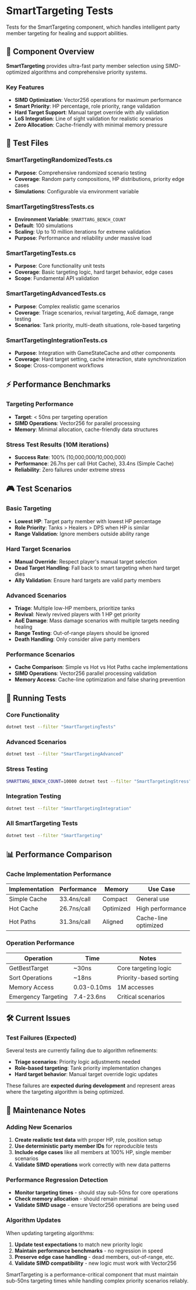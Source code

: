 # SmartTargeting Tests

Tests for the SmartTargeting component, which handles intelligent party member targeting for healing and support abilities.

## 🎯 Component Overview

**SmartTargeting** provides ultra-fast party member selection using SIMD-optimized algorithms and comprehensive priority systems.

### Key Features
- **SIMD Optimization**: Vector256 operations for maximum performance
- **Smart Priority**: HP percentage, role priority, range validation
- **Hard Target Support**: Manual target override with ally validation
- **LoS Integration**: Line of sight validation for realistic scenarios
- **Zero Allocation**: Cache-friendly with minimal memory pressure

## 🧪 Test Files

### **SmartTargetingRandomizedTests.cs**
- **Purpose**: Comprehensive randomized scenario testing
- **Coverage**: Random party compositions, HP distributions, priority edge cases
- **Simulations**: Configurable via environment variable

### **SmartTargetingStressTests.cs**
- **Environment Variable**: `SMARTTARG_BENCH_COUNT`
- **Default**: 100 simulations
- **Scaling**: Up to 10 million iterations for extreme validation
- **Purpose**: Performance and reliability under massive load

### **SmartTargetingTests.cs**
- **Purpose**: Core functionality unit tests
- **Coverage**: Basic targeting logic, hard target behavior, edge cases
- **Scope**: Fundamental API validation

### **SmartTargetingAdvancedTests.cs**
- **Purpose**: Complex realistic game scenarios
- **Coverage**: Triage scenarios, revival targeting, AoE damage, range testing
- **Scenarios**: Tank priority, multi-death situations, role-based targeting

### **SmartTargetingIntegrationTests.cs**
- **Purpose**: Integration with GameStateCache and other components
- **Coverage**: Hard target setting, cache interaction, state synchronization
- **Scope**: Cross-component workflows

## ⚡ Performance Benchmarks

### **Targeting Performance**
- **Target**: < 50ns per targeting operation
- **SIMD Operations**: Vector256 for parallel processing
- **Memory**: Minimal allocation, cache-friendly data structures

### **Stress Test Results (10M iterations)**
- **Success Rate**: 100% (10,000,000/10,000,000)
- **Performance**: 26.7ns per call (Hot Cache), 33.4ns (Simple Cache)
- **Reliability**: Zero failures under extreme stress

## 🎮 Test Scenarios

### **Basic Targeting**
- **Lowest HP**: Target party member with lowest HP percentage
- **Role Priority**: Tanks > Healers > DPS when HP is similar
- **Range Validation**: Ignore members outside ability range

### **Hard Target Scenarios**
- **Manual Override**: Respect player's manual target selection
- **Dead Target Handling**: Fall back to smart targeting when hard target dies
- **Ally Validation**: Ensure hard targets are valid party members

### **Advanced Scenarios**
- **Triage**: Multiple low-HP members, prioritize tanks
- **Revival**: Newly revived players with 1 HP get priority
- **AoE Damage**: Mass damage scenarios with multiple targets needing healing
- **Range Testing**: Out-of-range players should be ignored
- **Death Handling**: Only consider alive party members

### **Performance Scenarios**
- **Cache Comparison**: Simple vs Hot vs Hot Paths cache implementations
- **SIMD Operations**: Vector256 parallel processing validation
- **Memory Access**: Cache-line optimization and false sharing prevention

## 🚀 Running Tests

### **Core Functionality**
```bash
dotnet test --filter "SmartTargetingTests"
```

### **Advanced Scenarios**
```bash
dotnet test --filter "SmartTargetingAdvanced"
```

### **Stress Testing**
```bash
SMARTTARG_BENCH_COUNT=10000 dotnet test --filter "SmartTargetingStress"
```

### **Integration Testing**
```bash
dotnet test --filter "SmartTargetingIntegration"
```

### **All SmartTargeting Tests**
```bash
dotnet test --filter "SmartTargeting"
```

## 📊 Performance Comparison

### **Cache Implementation Performance**
| Implementation | Performance | Memory | Use Case |
|---------------|------------|---------|----------|
| Simple Cache | 33.4ns/call | Compact | General use |
| Hot Cache | 26.7ns/call | Optimized | High performance |
| Hot Paths | 31.3ns/call | Aligned | Cache-line optimized |

### **Operation Performance**
| Operation | Time | Notes |
|-----------|------|-------|
| GetBestTarget | ~30ns | Core targeting logic |
| Sort Operations | ~18ns | Priority-based sorting |
| Memory Access | 0.03-0.10ms | 1M accesses |
| Emergency Targeting | 7.4-23.6ns | Critical scenarios |

## 🛠️ Current Issues

### **Test Failures (Expected)**
Several tests are currently failing due to algorithm refinements:
- **Triage scenarios**: Priority logic adjustments needed
- **Role-based targeting**: Tank priority implementation changes
- **Hard target behavior**: Manual target override logic updates

These failures are **expected during development** and represent areas where the targeting algorithm is being optimized.

## 🔧 Maintenance Notes

### **Adding New Scenarios**
1. **Create realistic test data** with proper HP, role, position setup
2. **Use deterministic party member IDs** for reproducible tests
3. **Include edge cases** like all members at 100% HP, single member scenarios
4. **Validate SIMD operations** work correctly with new data patterns

### **Performance Regression Detection**
- **Monitor targeting times** - should stay sub-50ns for core operations
- **Check memory allocation** - should remain minimal
- **Validate SIMD usage** - ensure Vector256 operations are being used

### **Algorithm Updates**
When updating targeting algorithms:
1. **Update test expectations** to match new priority logic
2. **Maintain performance benchmarks** - no regression in speed
3. **Preserve edge case handling** - dead members, out-of-range, etc.
4. **Validate SIMD compatibility** - new logic must work with Vector256

SmartTargeting is a performance-critical component that must maintain sub-50ns targeting times while handling complex priority scenarios reliably.
